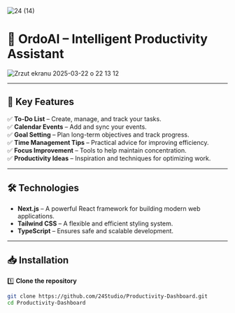 ![24 (14)](https://github.com/user-attachments/assets/ee628a0a-a26e-4966-b544-6ece4a6e2a65)

# 🚀 OrdoAI – Intelligent Productivity Assistant  

![Zrzut ekranu 2025-03-22 o 22 13 12](https://github.com/user-attachments/assets/ec8d6277-922f-4a4b-abc7-499a56c7f7b7)

---

## 🔑 Key Features
✅ **To-Do List** – Create, manage, and track your tasks.  
✅ **Calendar Events** – Add and sync your events.  
✅ **Goal Setting** – Plan long-term objectives and track progress.  
✅ **Time Management Tips** – Practical advice for improving efficiency.  
✅ **Focus Improvement** – Tools to help maintain concentration.  
✅ **Productivity Ideas** – Inspiration and techniques for optimizing work.  

---

## 🛠 Technologies
- **Next.js** – A powerful React framework for building modern web applications.  
- **Tailwind CSS** – A flexible and efficient styling system.  
- **TypeScript** – Ensures safe and scalable development.  

---

## 📥 Installation  

1️⃣ **Clone the repository**  
```sh
git clone https://github.com/24Studio/Productivity-Dashboard.git
cd Productivity-Dashboard
